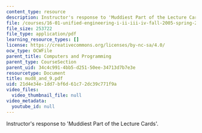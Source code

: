```yaml
---
content_type: resource
description: Instructor's response to 'Muddiest Part of the Lecture Cards'.
file: /courses/16-01-unified-engineering-i-ii-iii-iv-fall-2005-spring-2006/21d4e34e1dd7bf6d61c72dc39c771f9a_mud8_and_9.pdf
file_size: 253722
file_type: application/pdf
learning_resource_types: []
license: https://creativecommons.org/licenses/by-nc-sa/4.0/
ocw_type: OCWFile
parent_title: Computers and Programming
parent_type: CourseSection
parent_uid: 34c4c991-4bb5-d251-50ee-34713d7b7e3e
resourcetype: Document
title: mud8_and_9.pdf
uid: 21d4e34e-1dd7-bf6d-61c7-2dc39c771f9a
video_files:
  video_thumbnail_file: null
video_metadata:
  youtube_id: null
---
```

Instructor's response to 'Muddiest Part of the Lecture Cards'.